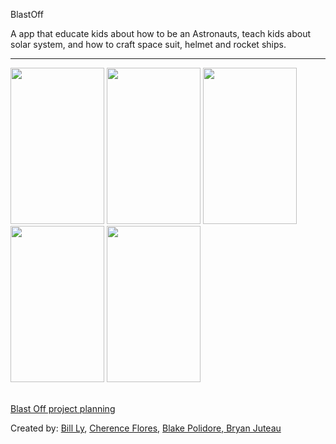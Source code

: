 BlastOff

A app that educate kids about how to be an Astronauts, teach kids about solar system, and how to craft space suit, helmet and rocket ships.   

-----------------
<html>
<body>

<img src="http://i.imgur.com/PG6QzS1.png" width = "150" height = "250">
<img src="http://i.imgur.com/SmXNTdk.png" width = "150" height = "250">
<img src="http://i.imgur.com/Km2Mdtq.png" width = "150" height = "250">
<img src="http://i.imgur.com/GUp0PMU.png" width = "150" height = "250">
<img src="http://i.imgur.com/W2xE0wy.png" width = "150" height = "250">

<br><a href="https://docs.google.com/presentation/d/1u23ECoAjBnLyhkRRIxF57c7oYCsD7VAoTtbcBI3TQ-c/edit?usp=sharing"> Blast Off project planning</a>

<p>Created by: <a href="https://www.linkedin.com/in/billy1301">Bill Ly</a>, <a href="https://www.linkedin.com/in/cherence">Cherence Flores</a>, <a href="https://www.linkedin.com/in/blakepolidore">Blake Polidore</a>,<a href="https://www.linkedin.com/in/bryan-juteau-6020b910b"> Bryan Juteau</a>

</p>



</body>
</html>